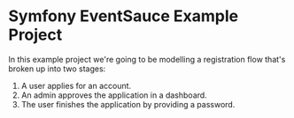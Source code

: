 # Symfony EventSauce Example Project

In this example project we're going to be modelling a registration flow
that's broken up into two stages:

1. A user applies for an account.
2. An admin approves the application in a dashboard.
3. The user finishes the application by providing a password.